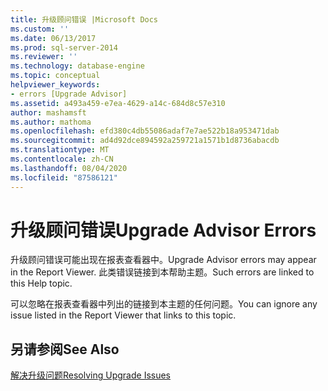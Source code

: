 ```yaml
---
title: 升级顾问错误 |Microsoft Docs
ms.custom: ''
ms.date: 06/13/2017
ms.prod: sql-server-2014
ms.reviewer: ''
ms.technology: database-engine
ms.topic: conceptual
helpviewer_keywords:
- errors [Upgrade Advisor]
ms.assetid: a493a459-e7ea-4629-a14c-684d8c57e310
author: mashamsft
ms.author: mathoma
ms.openlocfilehash: efd380c4db55086adaf7e7ae522b18a953471dab
ms.sourcegitcommit: ad4d92dce894592a259721a1571b1d8736abacdb
ms.translationtype: MT
ms.contentlocale: zh-CN
ms.lasthandoff: 08/04/2020
ms.locfileid: "87586121"
---
```

# <a name="upgrade-advisor-errors"></a><span data-ttu-id="f32c6-102">升级顾问错误</span><span class="sxs-lookup"><span data-stu-id="f32c6-102">Upgrade Advisor Errors</span></span>
  <span data-ttu-id="f32c6-103">升级顾问错误可能出现在报表查看器中。</span><span class="sxs-lookup"><span data-stu-id="f32c6-103">Upgrade Advisor errors may appear in the Report Viewer.</span></span> <span data-ttu-id="f32c6-104">此类错误链接到本帮助主题。</span><span class="sxs-lookup"><span data-stu-id="f32c6-104">Such errors are linked to this Help topic.</span></span>  
  
 <span data-ttu-id="f32c6-105">可以忽略在报表查看器中列出的链接到本主题的任何问题。</span><span class="sxs-lookup"><span data-stu-id="f32c6-105">You can ignore any issue listed in the Report Viewer that links to this topic.</span></span>  
  
## <a name="see-also"></a><span data-ttu-id="f32c6-106">另请参阅</span><span class="sxs-lookup"><span data-stu-id="f32c6-106">See Also</span></span>  
 [<span data-ttu-id="f32c6-107">解决升级问题</span><span class="sxs-lookup"><span data-stu-id="f32c6-107">Resolving Upgrade Issues</span></span>](../../../2014/sql-server/install/resolving-upgrade-issues.md)  
  
  
